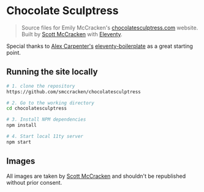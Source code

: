 # Chocolate Sculptress

> Source files for Emily McCracken's [chocolatesculptress.com](https://www.chocolatesculptress.com) website. Built by [Scott McCracken](https://github.com/smccracken/) with [Eleventy](http://11ty.dev). 

Special thanks to [Alex Carpenter's](https://github.com/alexcarpenter) [eleventy-boilerplate](https://github.com/alexcarpenter/eleventy-boilerplate) as a great starting point.

## Running the site locally

```bash
# 1. clone the repository
https://github.com/smccracken/chocolatesculptress

# 2. Go to the working directory
cd chocolatesculptress

# 3. Install NPM dependencies
npm install

# 4. Start local 11ty server
npm start
```

## Images

All images are taken by [Scott McCracken](http://scottmccracken.net) and shouldn't be republished without prior consent.
